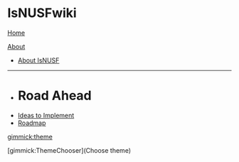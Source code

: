# IsNUSFwiki

[Home](index.md)

[About]() 

  * [About IsNUSF](data/about.md)
  - - - -
  * # Road Ahead
  * [Ideas to Implement](data/GameIdeas.md)
  * [Roadmap](data/Roadmap.md)

[gimmick:theme](yeti)

[gimmick:ThemeChooser](Choose theme)
